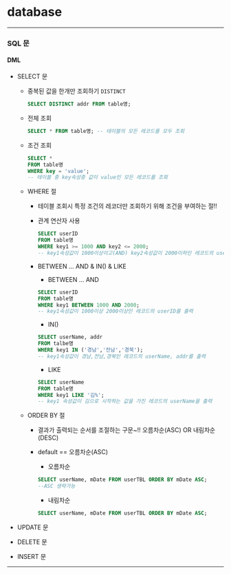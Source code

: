 # database

---

### SQL 문

#### DML

- SELECT 문

  - 중복된 값을 한개만 조회하기 `DISTINCT`

    ```sql
    SELECT DISTINCT addr FROM table명;
    ```

    

  - 전체 조회

    ```sql
    SELECT * FROM table명; -- 테이블의 모든 레코드를 모두 조회
    ```

    

  - 조건 조회

    ```sql
    SELECT *
    FROM table명
    WHERE key = 'value';
    -- 테이블 중 key속성중 값이 value인 모든 레코드를 조회
    ```

  - WHERE 절

    - 테이블 조회시 특정 조건의 레코더만 조회하기 위해 조건을 부여하는 절!!

    - 관계 연산자 사용 

      ```sql
      SELECT userID 
      FROM table명
      WHERE key1 >= 1000 AND key2 <= 2000;
      -- key1속성값이 1000이상이고(AND) key2속성값이 2000이하인 레코드의 userID를 출력
      ```

    - BETWEEN ... AND  &  IN() & LIKE

      - BETWEEN ... AND

      ```sql
      SELECT userID 
      FROM table명
      WHERE key1 BETWEEN 1000 AND 2000;
      -- key1속성값이 1000이상 2000이상인 레코드의 userID를 출력
      ```

      - IN()

      ```sql
      SELECT userName, addr
      FROM talbe명
      WHERE key1 IN ('경남','전남','경북');
      -- key1속성값이 경남,전남,경북인 레코드의 userName, addr를 출력
      ```

      - LIKE

      ```sql
      SELECT userName
      FROM table명
      WHERE key1 LIKE '김%';
      -- key1 속성값이 김으로 시작하는 값을 가진 레코드의 userName을 출력
      ```

  - ORDER BY 절

    - 결과가 출력되는 순서를 조절하는 구문~!! 오름차순(ASC) OR 내림차순(DESC)

    - default == 오름차순(ASC)

      - 오름차순

      ```sql
      SELECT userName, mDate FROM userTBL ORDER BY mDate ASC;
      --ASC 생략가능
      ```

      - 내림차순

      ```sql
      SELECT userName, mDate FROM userTBL ORDER BY mDate ASC;
      ```

    

- UPDATE 문
- DELETE 문
- INSERT 문



---



